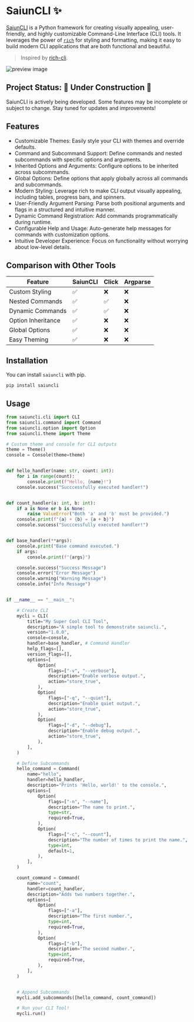 # SaiunCLI ✨

[SaiunCLI](https://erickkbentz.github.io/SaiunCLI/) is a Python framework for creating visually appealing, user-friendly, and highly customizable Command-Line Interface (CLI) tools. It leverages the power of [`rich`](https://github.com/Textualize/rich?tab=readme-ov-file) for styling and formatting, making it easy to build modern CLI applications that are both functional and beautiful. 

> Inspired by [rich-cli](https://github.com/Textualize/rich-cli).


![preview image](https://raw.githubusercontent.com/Erickkbentz/SaiunCLI/main/public/saiun_cli_preview.png)

## Project Status: 🚧 Under Construction 🚧
SaiunCLI is actively being developed. Some features may be incomplete or subject to change. Stay tuned for updates and improvements!

## Features

- Customizable Themes: Easily style your CLI with themes and override defaults.
- Command and Subcommand Support: Define commands and nested subcommands with specific options and arguments.
- Inherited Options and Arguments: Configure options to be inherited across subcommands.
- Global Options: Define options that apply globally across all commands and subcommands.
- Modern Styling: Leverage rich to make CLI output visually appealing, including tables, progress bars, and spinners.
- User-Friendly Argument Parsing: Parse both positional arguments and flags in a structured and intuitive manner.
- Dynamic Command Registration: Add commands programmatically during runtime.
- Configurable Help and Usage: Auto-generate help messages for commands with customization options.
- Intuitive Developer Experience: Focus on functionality without worrying about low-level details.

## Comparison with Other Tools
| Feature            | SaiunCLI | Click | Argparse |
|--------------------|---------|-------|----------|
| Custom Styling     | ✅       | ❌     | ❌        |
| Nested Commands    | ✅       | ✅     | ❌        |
| Dynamic Commands   | ✅       | ✅     | ❌        |
| Option Inheritance | ✅       | ❌     | ❌        |
| Global Options     | ✅       | ❌     | ❌        |
| Easy Theming       | ✅       | ❌     | ❌        |


## Installation
You can install `saiuncli` with pip.

```
pip install saiuncli
```

## Usage

```python
from saiuncli.cli import CLI
from saiuncli.command import Command
from saiuncli.option import Option
from saiuncli.theme import Theme

# Custom theme and console for CLI outputs
theme = Theme()
console = Console(theme=theme)


def hello_handler(name: str, count: int):
    for i in range(count):
        console.print(f"Hello, {name}!")
    console.success("Succcessfully executed handler!")


def count_handler(a: int, b: int):
    if a is None or b is None:
        raise ValueError("Both 'a' and 'b' must be provided.")
    console.print(f"{a} + {b} = {a + b}")
    console.success("Succcessfully executed handler!")


def base_handler(**args):
    console.print("Base command executed.")
    if args:
        console.print(f"{args}")

    console.success("Success Message")
    console.error("Error Message")
    console.warning("Warning Message")
    console.info("Info Message")


if __name__ == "__main__":

    # Create CLI
    mycli = CLI(
        title="My Super Cool CLI Tool",
        description="A simple tool to demonstrate saiuncli.",
        version="1.0.0",
        console=console,
        handler=base_handler, # Command Handler
        help_flags=[],
        version_flags=[],
        options=[
            Option(
                flags=["-v", "--verbose"],
                description="Enable verbose output.",
                action="store_true",
            ),
            Option(
                flags=["-q", "--quiet"],
                description="Enable quiet output.",
                action="store_true",
            ),
            Option(
                flags=["-d", "--debug"],
                description="Enable debug output.",
                action="store_true",
            ),
        ],
    )

    # Define Subcommands
    hello_command = Command(
        name="hello",
        handler=hello_handler,
        description="Prints 'Hello, world!' to the console.",
        options=[
            Option(
                flags=["-n", "--name"],
                description="The name to print.",
                type=str,
                required=True,
            ),
            Option(
                flags=["-c", "--count"],
                description="The number of times to print the name.",
                type=int,
                default=1,
            ),
        ],
    )

    count_command = Command(
        name="count",
        handler=count_handler,
        description="Adds two numbers together.",
        options=[
            Option(
                flags=["-a"],
                description="The first number.",
                type=int,
                required=True,
            ),
            Option(
                flags=["-b"],
                description="The second number.",
                type=int,
                required=True,
            ),
        ],
    )


    # Append Subcommands
    mycli.add_subcommands([hello_command, count_command])

    # Run your CLI Tool!
    mycli.run()

```

